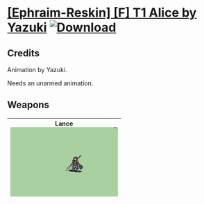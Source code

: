 # [\[Ephraim-Reskin\] \[F\] T1 Alice by Yazuki](./) [![Download](https://img.shields.io/badge/Download-%5BEphraim--Reskin%5D%20%5BF%5D%20T1%20Alice%20by%20Yazuki-red)](https://minhaskamal.github.io/DownGit/#/home?url=https://github.com/Klokinator/FE-Repo/tree/main/Battle%20Animations/Lords%20-%20FE8%20Types/%5BEphraim-Reskin%5D%20%5BF%5D%20T1%20Alice%20by%20Yazuki)
## Credits

Animation by Yazuki.

Needs an unarmed animation.

## Weapons

| <b>Lance</b><br/><img alt="Lance animation" src="./2.%20Lance/Lance.gif"/> |
| :---: |
